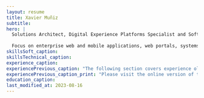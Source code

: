 ```yaml
---
layout: resume
title: Xavier Muñiz
subtitle: 
hero: |
  Solutions Architect, Digital Experience Platforms Specialist and Software Engineer.
  
  Focus on enterprise web and mobile applications, web portals, systems integrations, identity providers and mission-critical cloud deployments for global organizations.  
skillsSoft_caption:
skillsTechnical_caption:
experience_caption:
experiencePrevious_caption: "The following section covers experience older than 10 years."
experiencePrevious_caption_print: "Please visit the online version of this document to see experience older than 10 years:"
education_caption:
last_modified_at: 2023-08-16
---
```

